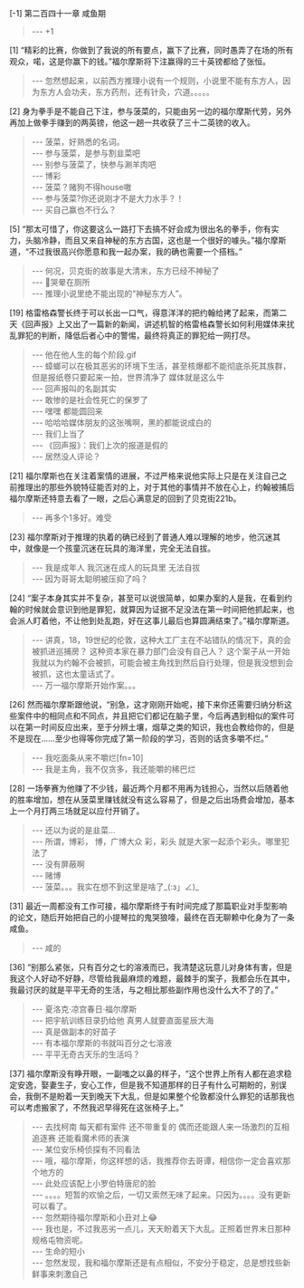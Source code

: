 
[-1] 第二百四十一章 咸鱼期
>--- +1<br>

[1] “精彩的比赛，你做到了我说的所有要点，赢下了比赛，同时愚弄了在场的所有观众，喏，这是你赢下的钱。”福尔摩斯将下注赢得的三十英镑都给了张恒。
>--- 忽然想起来，以前西方推理小说有一个规则，小说里不能有东方人，因为东方人会功夫，东方药剂，还有针灸，穴道。。。。。<br>

[2] 身为拳手是不能自己下注，参与菠菜的，只能由另一边的福尔摩斯代劳，另外再加上做拳手赚到的两英镑，他这一趟一共收获了三十二英镑的收入。
>--- 菠菜，好熟悉的名词。<br>
>--- 参与菠菜，是参与割韭菜吧<br>
>--- 别参与菠菜了，快参与涮羊肉吧<br>
>--- 博彩<br>
>--- 菠菜？赌狗不得house嗷<br>
>--- 参与菠菜?你还说刚才不是大力水手？！<br>
>--- 买自己赢也不行么？<br>

[5] “那太可惜了，你这要这么一路打下去搞不好会成为很出名的拳手，你有实力，头脑冷静，而且又来自神秘的东方古国，这也是一个很好的噱头。”福尔摩斯道，“不过我很高兴你愿意和我一起办案，我的确也需要一个搭档。”
>--- 何况，贝克街的故事是大清末，东方已经不神秘了<br>
>--- 🥜哭晕在厕所<br>
>--- 推理小说里绝不能出现的“神秘东方人”。<br>

[19] 格雷格森警长终于可以长出一口气，得意洋洋的把约翰给拷了起来，而第二天《回声报》上又出了一篇新的新闻，讲述机智的格雷格森警长如何利用媒体来扰乱罪犯的判断，降低后者心中的警惕，最终将真正的罪犯给一网打尽。
>--- 他在他人生的每个阶段.gif<br>
>--- 蟑螂可以在极其恶劣的环境下生活，甚至核爆都不能彻底杀死其族群，但是报纸卷只要起来一拍，世界清净了
媒体就是这么牛<br>
>--- 回声报叫的名副其实<br>
>--- 敢惨的是社会性死亡的保罗了<br>
>--- 嘿嘿 都能圆回来<br>
>--- 哈哈哈媒体朋友的这张嘴啊，黑的都能说成白的<br>
>--- 我们上当了<br>
>--- 《回声报》：我们上次的报道是假的<br>
>--- 居然没人评论？<br>

[21] 福尔摩斯也在关注着案情的进展，不过严格来说他实际上只是在关注自己之前推理出的那些外貌特征能否对的上，对于其他的事情并不放在心上，约翰被捕后福尔摩斯还特意去看了一眼，之后心满意足的回到了贝克街221b。
>--- 再多个1多好。难受<br>

[23] 福尔摩斯对于推理的执着的确已经到了普通人难以理解的地步，他沉迷其中，就像是一个孩童沉迷在玩具的海洋里，完全无法自拔。
>--- 我是成年人 我沉迷在成人的玩具里 无法自拔<br>
>--- 因为哥哥太聪明被压抑了吗？<br>

[24] “案子本身其实并不复杂，甚至可以说很简单，如果办案的人是我，在看到约翰的时候就会意识到他是罪犯，就算因为证据不足没法在第一时间把他抓起来，也会派人盯着他，不让他到处乱跑，好在这事儿最后也算圆满结束了。”福尔摩斯道。
>--- 讲真，18，19世纪的伦敦，这种大工厂主在不站错队的情况下，真的会被抓进巡捕房？
这种资本家在暴力部门会没有自己人？
这个案子从一开始我就以为约翰不会被抓，可能会被主角找到然后自行处理，但是我没想到会被抓，这也太童话式了。<br>
>--- 万一福尔摩斯开始作案。。。<br>

[26] 然而福尔摩斯跟他说，“别急，这才刚刚开始呢，接下来你还需要归纳分析这些案件中的相同点和不同点，并且把它们都记在脑子里，今后再遇到相似的案件可以在第一时间反应出来，至于分辨土壤，烟草之类的知识，我也会教给你的，但是不是现在……至少也得等你完成了第一阶段的学习，否则的话贪多嚼不烂。”
>--- 我吃面条从来不嚼烂[fn=10]<br>
>--- 我是主角，我不仅贪多，我还能嚼的稀巴烂<br>

[28] 一场拳赛为他赚了不少钱，最近两个月都不用再为钱担心，当然以后随着他的胜率增加，想在从菠菜里赚钱就没有这么容易了，但是之后出场费会增加，基本上一个月打两三场就足以应付开销了。
>--- 还以为说的是韭菜…<br>
>--- 所谓，博彩，
博，广博大众
彩，彩头
就是大家一起添个彩头。哪里犯法了<br>
>--- 没有屏蔽啊<br>
>--- 赌博<br>
>--- 菠菜。。。我实在想不到这里是啥了_(:з」∠)_<br>

[31] 最近一周都没有工作可接，福尔摩斯终于有时间完成了那篇职业对手型影响的论文，随后开始把自己的小提琴拉的鬼哭狼嚎，最终在百无聊赖中化身为了一条咸鱼。
>--- 咸的<br>

[36] “别那么紧张，只有百分之七的溶液而已，我清楚这玩意儿对身体有害，但是我这个人好动不好静，尽管给我最麻烦的难题，最棘手的案子，我都会乐在其中，我最讨厌的就是平平无奇的生活，与之相比那些副作用也没什么大不了的了。”
>--- 夏洛克·凉宫春日·福尔摩斯<br>
>--- 把宇航训练目录扔给他 真男人就要直面星辰大海<br>
>--- 真是做副本的好苗子<br>
>--- 有本福尔摩斯的书就叫百分之七溶液<br>
>--- 平平无奇古天乐的生活吗？<br>

[37] 福尔摩斯没有睁开眼，一副嗤之以鼻的样子，“这个世界上所有人都在追求稳定安逸，娶妻生子，安心工作，但是我不知道那样的日子有什么可期盼的，别误会，我倒不是盼着一天到晚天下大乱，但是如果整个伦敦都没什么罪犯的话那我也可以考虑搬家了，不然我迟早得死在这张椅子上。”
>--- 去找柯南 每天都有案件 还不带重复的 偶而还能跟人来一场激烈的互相追逐赛 还能看魔术师的表演<br>
>--- 某位安乐椅侦探有不同看法<br>
>--- 哦，福尔摩斯，你这样想的话，我推荐你去哥谭，相信你一定会喜欢那个地方的<br>
>--- 此处应该配上小罗伯特唐尼的脸<br>
>--- 。。。。短暂的欢愉之后，一切又索然无味了起来。只因为。。。。没有更新可以看了。<br>
>--- 忽然期待福尔摩斯和小丑对上😂<br>
>--- 我也是，不过我恶劣一点儿，天天盼着天下大乱。正照着世界末日那种规格屯物资呢。<br>
>--- 生命的短小<br>
>--- 忽然发现，我和福尔摩斯还是有点相似，不安分于稳定，总是想找些新鲜事来刺激自己<br>
